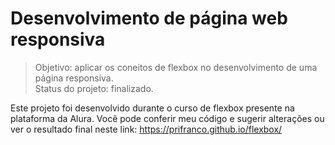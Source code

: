 # Desenvolvimento de página web responsiva
> Objetivo: aplicar os coneitos de flexbox no desenvolvimento de uma página responsiva. <br>
>Status do projeto: finalizado. 

Este projeto foi desenvolvido durante o curso de flexbox presente na plataforma da Alura. Você pode conferir meu código e sugerir alterações ou ver o resultado final neste link: https://prifranco.github.io/flexbox/
